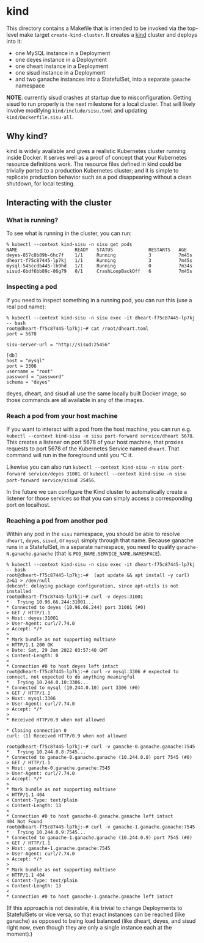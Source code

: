 # kind

This directory contains a Makefile that is intended to be invoked via the top-level make target `create-kind-cluster`.
It creates a [kind](https://kind.sigs.k8s.io/) cluster and deploys into it:

- one MySQL instance in a Deployment
- one deyes instance in a Deployment
- one dheart instance in a Deployment
- one sisud instance in a Deployment
- and two ganache instances into a StatefulSet, into a separate `ganache` namespace

**NOTE**: currently sisud crashes at startup due to misconfiguration.
Getting sisud to run properly is the next milestone for a local cluster.
That will likely involve modifying `kind/include/sisu.toml` and updating `kind/Dockerfile.sisu-all`.

## Why kind?

kind is widely available and gives a realistic Kubernetes cluster running inside Docker.
It serves well as a proof of concept that your Kubernetes resource definitions work.
The resource files defined in kind could be trivially ported to a production Kubernetes cluster;
and it is simple to replicate production behavior such as a pod disappearing without a clean shutdown, for local testing.

## Interacting with the cluster

### What is running?

To see what is running in the cluster, you can run:

```console
% kubectl --context kind-sisu -n sisu get pods
NAME                     READY   STATUS             RESTARTS   AGE
deyes-857c8b89b-6hc7f    1/1     Running            3          7m45s
dheart-f75c87445-lp7kj   1/1     Running            3          7m45s
mysql-545ccdb445-lb9hd   1/1     Running            0          7m34s
sisud-6bdf6bb89c-86g79   0/1     CrashLoopBackOff   6          7m45s
```

### Inspecting a pod

If you need to inspect something in a running pod, you can run this (use a real pod name):

```console
% kubectl --context kind-sisu -n sisu exec -it dheart-f75c87445-lp7kj -- bash
root@dheart-f75c87445-lp7kj:~# cat /root/dheart.toml
port = 5678

sisu-server-url = "http://sisud:25456"

[db]
host = "mysql"
port = 3306
username = "root"
password = "password"
schema = "deyes"
```

deyes, dheart, and sisud all use the same locally built Docker image, so those commands are all available in any of the images.

### Reach a pod from your host machine

If you want to interact with a pod from the host machine, you can run e.g. `kubectl --context kind-sisu -n sisu port-forward service/dheart 5678`.
This creates a listener on port 5678 of your host machine, that proxies requests to port 5678 of the Kubernetes Service named `dheart`.
That command will run in the foreground until you ^C it.

Likewise you can also run `kubectl --context kind-sisu -n sisu port-forward service/deyes 31001`.
or `kubectl --context kind-sisu -n sisu port-forward service/sisud 25456`.

In the future we can configure the Kind cluster to automatically create a listener for those services so that you can simply access
a corresponding port on localhost.

### Reaching a pod from another pod

Within any pod in the `sisu` namespace, you should be able to resolve `dheart`, `deyes`, `sisud`, or `mysql` simply through that name.
Because ganache runs in a StatefulSet, in a separate namespace, you need to qualify `ganache-N.ganache.ganache` (that is `POD_NAME.SERVICE_NAME.NAMESPACE`).

```console
% kubectl --context kind-sisu -n sisu exec -it dheart-f75c87445-lp7kj -- bash
root@dheart-f75c87445-lp7kj:~#  (apt update && apt install -y curl) 2>&1 > /dev/null
debconf: delaying package configuration, since apt-utils is not installed
root@dheart-f75c87445-lp7kj:~# curl -v deyes:31001
*   Trying 10.96.66.244:31001...
* Connected to deyes (10.96.66.244) port 31001 (#0)
> GET / HTTP/1.1
> Host: deyes:31001
> User-Agent: curl/7.74.0
> Accept: */*
>
* Mark bundle as not supporting multiuse
< HTTP/1.1 200 OK
< Date: Sat, 29 Jan 2022 03:57:40 GMT
< Content-Length: 0
<
* Connection #0 to host deyes left intact
root@dheart-f75c87445-lp7kj:~# curl -v mysql:3306 # expected to connect, not expected to do anything meaningful
*   Trying 10.244.0.10:3306...
* Connected to mysql (10.244.0.10) port 3306 (#0)
> GET / HTTP/1.1
> Host: mysql:3306
> User-Agent: curl/7.74.0
> Accept: */*
>
* Received HTTP/0.9 when not allowed

* Closing connection 0
curl: (1) Received HTTP/0.9 when not allowed

root@dheart-f75c87445-lp7kj:~# curl -v ganache-0.ganache.ganache:7545
*   Trying 10.244.0.8:7545...
* Connected to ganache-0.ganache.ganache (10.244.0.8) port 7545 (#0)
> GET / HTTP/1.1
> Host: ganache-0.ganache.ganache:7545
> User-Agent: curl/7.74.0
> Accept: */*
>
* Mark bundle as not supporting multiuse
< HTTP/1.1 404
< Content-Type: text/plain
< Content-Length: 13
<
* Connection #0 to host ganache-0.ganache.ganache left intact
404 Not Found
root@dheart-f75c87445-lp7kj:~# curl -v ganache-1.ganache.ganache:7545
*   Trying 10.244.0.9:7545...
* Connected to ganache-1.ganache.ganache (10.244.0.9) port 7545 (#0)
> GET / HTTP/1.1
> Host: ganache-1.ganache.ganache:7545
> User-Agent: curl/7.74.0
> Accept: */*
>
* Mark bundle as not supporting multiuse
< HTTP/1.1 404
< Content-Type: text/plain
< Content-Length: 13
<
* Connection #0 to host ganache-1.ganache.ganache left intact
```

(If this approach is not desirable, it is trivial to change Deployments to StatefulSets or vice versa,
so that exact instances can be reached (like ganache) as opposed to being load balanced (like dheart, deyes, and sisud right now,
even though they are only a single instance each at the moment).)
